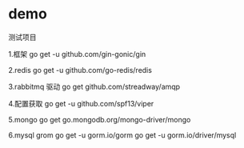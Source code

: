 # demo
测试项目

1.框架
go get -u github.com/gin-gonic/gin

2.redis
go get -u github.com/go-redis/redis

3.rabbitmq 驱动
go get github.com/streadway/amqp

4.配置获取
go get -u github.com/spf13/viper

5.mongo
go get go.mongodb.org/mongo-driver/mongo

6.mysql grom
go get -u gorm.io/gorm
go get -u gorm.io/driver/mysql
